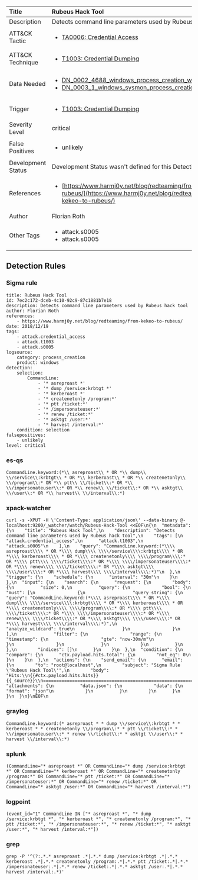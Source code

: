 | Title                | Rubeus Hack Tool                                                                                                                                                 |
|:---------------------|:------------------------------------------------------------------------------------------------------------------------------------------------------------|
| Description          | Detects command line parameters used by Rubeus hack tool                                                                                                                                           |
| ATT&amp;CK Tactic    |  <ul><li>[TA0006: Credential Access](https://attack.mitre.org/tactics/TA0006)</li></ul>  |
| ATT&amp;CK Technique | <ul><li>[T1003: Credential Dumping](https://attack.mitre.org/techniques/T1003)</li></ul>  |
| Data Needed          | <ul><li>[DN_0002_4688_windows_process_creation_with_commandline](../Data_Needed/DN_0002_4688_windows_process_creation_with_commandline.md)</li><li>[DN_0003_1_windows_sysmon_process_creation](../Data_Needed/DN_0003_1_windows_sysmon_process_creation.md)</li></ul>  |
| Trigger              | <ul><li>[T1003: Credential Dumping](../Triggers/T1003.md)</li></ul>  |
| Severity Level       | critical |
| False Positives      | <ul><li>unlikely</li></ul>  |
| Development Status   |  Development Status wasn't defined for this Detection Rule yet  |
| References           | <ul><li>[https://www.harmj0y.net/blog/redteaming/from-kekeo-to-rubeus/](https://www.harmj0y.net/blog/redteaming/from-kekeo-to-rubeus/)</li></ul>  |
| Author               | Florian Roth |
| Other Tags           | <ul><li>attack.s0005</li><li>attack.s0005</li></ul> | 

## Detection Rules

### Sigma rule

```
title: Rubeus Hack Tool
id: 7ec2c172-dceb-4c10-92c9-87c1881b7e18
description: Detects command line parameters used by Rubeus hack tool
author: Florian Roth
references:
    - https://www.harmj0y.net/blog/redteaming/from-kekeo-to-rubeus/
date: 2018/12/19
tags:
    - attack.credential_access
    - attack.t1003
    - attack.s0005
logsource:
    category: process_creation
    product: windows
detection:
    selection:
        CommandLine:
            - '* asreproast *'
            - '* dump /service:krbtgt *'
            - '* kerberoast *'
            - '* createnetonly /program:*'
            - '* ptt /ticket:*'
            - '* /impersonateuser:*'
            - '* renew /ticket:*'
            - '* asktgt /user:*'
            - '* harvest /interval:*'
    condition: selection
falsepositives:
    - unlikely
level: critical

```





### es-qs
    
```
CommandLine.keyword:(*\\ asreproast\\ * OR *\\ dump\\ \\/service\\:krbtgt\\ * OR *\\ kerberoast\\ * OR *\\ createnetonly\\ \\/program\\:* OR *\\ ptt\\ \\/ticket\\:* OR *\\ \\/impersonateuser\\:* OR *\\ renew\\ \\/ticket\\:* OR *\\ asktgt\\ \\/user\\:* OR *\\ harvest\\ \\/interval\\:*)
```


### xpack-watcher
    
```
curl -s -XPUT -H \'Content-Type: application/json\' --data-binary @- localhost:9200/_watcher/watch/Rubeus-Hack-Tool <<EOF\n{\n  "metadata": {\n    "title": "Rubeus Hack Tool",\n    "description": "Detects command line parameters used by Rubeus hack tool",\n    "tags": [\n      "attack.credential_access",\n      "attack.t1003",\n      "attack.s0005"\n    ],\n    "query": "CommandLine.keyword:(*\\\\ asreproast\\\\ * OR *\\\\ dump\\\\ \\\\/service\\\\:krbtgt\\\\ * OR *\\\\ kerberoast\\\\ * OR *\\\\ createnetonly\\\\ \\\\/program\\\\:* OR *\\\\ ptt\\\\ \\\\/ticket\\\\:* OR *\\\\ \\\\/impersonateuser\\\\:* OR *\\\\ renew\\\\ \\\\/ticket\\\\:* OR *\\\\ asktgt\\\\ \\\\/user\\\\:* OR *\\\\ harvest\\\\ \\\\/interval\\\\:*)"\n  },\n  "trigger": {\n    "schedule": {\n      "interval": "30m"\n    }\n  },\n  "input": {\n    "search": {\n      "request": {\n        "body": {\n          "size": 0,\n          "query": {\n            "bool": {\n              "must": [\n                {\n                  "query_string": {\n                    "query": "CommandLine.keyword:(*\\\\ asreproast\\\\ * OR *\\\\ dump\\\\ \\\\/service\\\\:krbtgt\\\\ * OR *\\\\ kerberoast\\\\ * OR *\\\\ createnetonly\\\\ \\\\/program\\\\:* OR *\\\\ ptt\\\\ \\\\/ticket\\\\:* OR *\\\\ \\\\/impersonateuser\\\\:* OR *\\\\ renew\\\\ \\\\/ticket\\\\:* OR *\\\\ asktgt\\\\ \\\\/user\\\\:* OR *\\\\ harvest\\\\ \\\\/interval\\\\:*)",\n                    "analyze_wildcard": true\n                  }\n                }\n              ],\n              "filter": {\n                "range": {\n                  "timestamp": {\n                    "gte": "now-30m/m"\n                  }\n                }\n              }\n            }\n          }\n        },\n        "indices": []\n      }\n    }\n  },\n  "condition": {\n    "compare": {\n      "ctx.payload.hits.total": {\n        "not_eq": 0\n      }\n    }\n  },\n  "actions": {\n    "send_email": {\n      "email": {\n        "to": "root@localhost",\n        "subject": "Sigma Rule \'Rubeus Hack Tool\'",\n        "body": "Hits:\\n{{#ctx.payload.hits.hits}}{{_source}}\\n================================================================================\\n{{/ctx.payload.hits.hits}}",\n        "attachments": {\n          "data.json": {\n            "data": {\n              "format": "json"\n            }\n          }\n        }\n      }\n    }\n  }\n}\nEOF\n
```


### graylog
    
```
CommandLine.keyword:(* asreproast * * dump \\/service\\:krbtgt * * kerberoast * * createnetonly \\/program\\:* * ptt \\/ticket\\:* * \\/impersonateuser\\:* * renew \\/ticket\\:* * asktgt \\/user\\:* * harvest \\/interval\\:*)
```


### splunk
    
```
(CommandLine="* asreproast *" OR CommandLine="* dump /service:krbtgt *" OR CommandLine="* kerberoast *" OR CommandLine="* createnetonly /program:*" OR CommandLine="* ptt /ticket:*" OR CommandLine="* /impersonateuser:*" OR CommandLine="* renew /ticket:*" OR CommandLine="* asktgt /user:*" OR CommandLine="* harvest /interval:*")
```


### logpoint
    
```
(event_id="1" CommandLine IN ["* asreproast *", "* dump /service:krbtgt *", "* kerberoast *", "* createnetonly /program:*", "* ptt /ticket:*", "* /impersonateuser:*", "* renew /ticket:*", "* asktgt /user:*", "* harvest /interval:*"])
```


### grep
    
```
grep -P '^(?:.*.* asreproast .*|.*.* dump /service:krbtgt .*|.*.* kerberoast .*|.*.* createnetonly /program:.*|.*.* ptt /ticket:.*|.*.* /impersonateuser:.*|.*.* renew /ticket:.*|.*.* asktgt /user:.*|.*.* harvest /interval:.*)'
```




